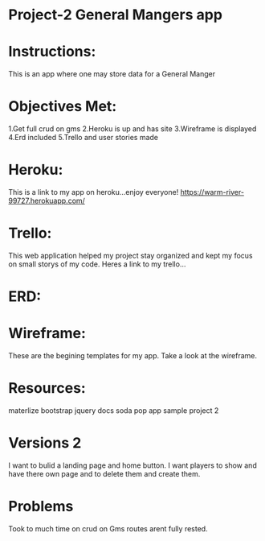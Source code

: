 # Project-2 General Mangers app

# Instructions: 
This is an app where one may store data for a General Manger 


# Objectives Met:
1.Get full crud on gms 
2.Heroku is up and has site
3.Wireframe is displayed
4.Erd included
5.Trello and user stories made

# Heroku: 
This is a link to my app on heroku...enjoy everyone! 
https://warm-river-99727.herokuapp.com/

# Trello: 
This web application helped my project stay organized and kept my focus on small storys of my code. Heres a link to my trello... 
# ERD:


# Wireframe: 
These are the begining templates for my app. Take a look at the wireframe.

# Resources:
materlize
bootstrap
jquery docs
soda pop app 
sample project 2 
# Versions 2
I want to bulid a landing page and home button. 
I want players to show and have there own page and to delete them and create them.

# Problems
Took to much time on crud on Gms 
routes arent fully rested.  
